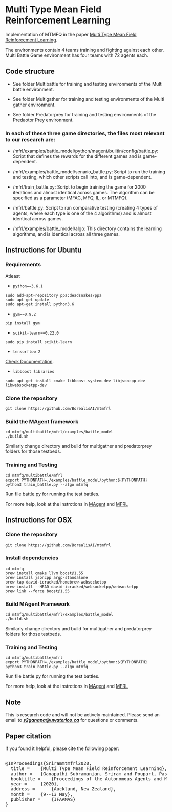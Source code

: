 # Multi Type Mean Field  Reinforcement Learning 

Implementation of MTMFQ in the paper [Multi Type Mean Field Reinforcement Learning](https://arxiv.org/pdf/2002.02513.pdf).


The environments contain 4 teams training and fighting against each other. Multi Battle Game environment has four teams with 72 agents each. 
 
## Code structure

- See folder Multibattle for training and testing environments of the Multi battle environment. 

- See folder Multigather for training and testing environments of the Multi gather environment. 

- See folder Predatorprey for training and testing environments of the Predaotor Prey environment. 

### In each of these three game directories, the files most relevant to our research are:

- /mfrl/examples/battle_model/python/magent/builtin/config/battle.py: Script that defines the rewards for the different games and is game-dependent.

- /mfrl/examples/battle_model/senario_battle.py: Script to run the training and testing, which other scripts call into, and is game-dependent.

- /mfrl/train_battle.py: Script to begin training the game for 2000 iterations and almost identical across games. The algorithm can be specified as a parameter (MFAC, MFQ, IL, or MTMFQ).

- /mfrl/battle.py: Script to run comparative testing (creating 4 types of agents, where each type is one of the 4 algorithms) and is almost identical across games.

- /mfrl/examples/battle_model/algo: This directory contains the learning algorithms, and is identical across all three games.





## Instructions for Ubuntu

### Requirements

Atleast 

- `python==3.6.1`


```shell
sudo add-apt-repository ppa:deadsnakes/ppa
sudo apt-get update
sudo apt-get install python3.6
```

- `gym==0.9.2`


```shell
pip install gym
```

- `scikit-learn==0.22.0`


```shell
sudo pip install scikit-learn
```


- `tensorflow 2`


[Check Documentation](https://www.tensorflow.org/install).


- `libboost libraries`


```shell
sudo apt-get install cmake libboost-system-dev libjsoncpp-dev libwebsocketpp-dev
```
 

### Clone the repository

```shell
git clone https://github.com/BorealisAI/mtmfrl
```

### Build the MAgent framework 

```shell
cd mtmfq/multibattle/mfrl/examples/battle_model
./build.sh
```

Similarly change directory and build for multigather and predatorprey folders for those testbeds. 

### Training and Testing

```shell
cd mtmfq/multibattle/mfrl
export PYTHONPATH=./examples/battle_model/python:${PYTHONPATH}
python3 train_battle.py --algo mtmfq
```

Run file battle.py for running the test battles. 

For more help, look at the instrctions in [MAgent](https://github.com/geek-ai/MAgent) and [MFRL](https://github.com/mlii/mfrl)




## Instructions for OSX


### Clone the repository

```shell
git clone https://github.com/BorealisAI/mtmfrl
```

### Install dependencies

```shell
cd mtmfq
brew install cmake llvm boost@1.55
brew install jsoncpp argp-standalone
brew tap david-icracked/homebrew-websocketpp
brew install --HEAD david-icracked/websocketpp/websocketpp
brew link --force boost@1.55
```


### Build MAgent Framework 

```shell
cd mtmfq/multibattle/mfrl/examples/battle_model
./build.sh
```

Similarly change directory and build for multigather and predatorprey folders for those testbeds. 

### Training and Testing

```shell
cd mtmfq/multibattle/mfrl
export PYTHONPATH=./examples/battle_model/python:${PYTHONPATH}
python3 train_battle.py --algo mtmfq
```

Run file battle.py for running the test battles. 

For more help, look at the instrctions in [MAgent](https://github.com/geek-ai/MAgent) and [MFRL](https://github.com/mlii/mfrl)


## Note

This is research code and will not be actively maintained. Please send an email to ***s2ganapa@uwaterloo.ca*** for questions or comments. 


## Paper citation

If you found it helpful, please cite the following paper:

<pre>

@InProceedings{Srirammtmfrl2020,
  title = 	 {Multi Type Mean Field Reinforcement Learning},
  author = 	 {Ganapathi Subramanian, Sriram and Poupart, Pascal, and Taylor, Matthew E. and Hegde, Nidhi}, 
  booktitle = 	 {Proceedings of the Autonomous Agents and Multi Agent Systems (AAMAS 2020)},
  year = 	 {2020},
  address = 	 {Auckland, New Zealand},
  month = 	 {9--13 May},
  publisher = 	 {IFAAMAS}
}

</pre>
